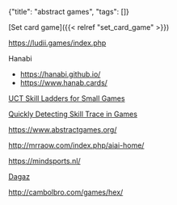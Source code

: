 {"title": "abstract games", "tags": []}

[Set card game]({{< relref "set_card_game" >}})

https://ludii.games/index.php

Hanabi
* https://hanabi.github.io/
* https://www.hanab.cards/

[UCT Skill Ladders for Small Games](http://mrraow.com/uploads/AiAiReports/uct_skill_ladders.html)

[Quickly Detecting Skill Trace in Games](https://ieee-cog.org/2022/assets/papers/paper_206.pdf)

https://www.abstractgames.org/

http://mrraow.com/index.php/aiai-home/

https://mindsports.nl/

[Dagaz](https://glukkazan.github.io/)

http://cambolbro.com/games/hex/

